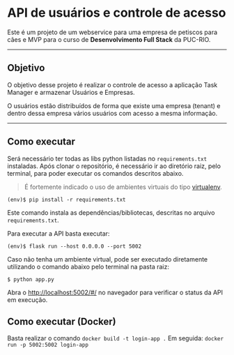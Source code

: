 # API de usuários e controle de acesso

Este é um projeto de um webservice para uma empresa de petiscos para cães e MVP para o curso de **Desenvolvimento Full Stack** da PUC-RIO.

---

## Objetivo

O objetivo desse projeto é realizar o controle de acesso a aplicação Task Manager e armazenar Usuários e Empresas.

O usuários estão distribuídos de forma que existe uma empresa (tenant) e dentro dessa empresa vários usuários com acesso a mesma informação.

---
## Como executar 


Será necessário ter todas as libs python listadas no `requirements.txt` instaladas.
Após clonar o repositório, é necessário ir ao diretório raiz, pelo terminal, para poder executar os comandos descritos abaixo.

> É fortemente indicado o uso de ambientes virtuais do tipo [virtualenv](https://virtualenv.pypa.io/en/latest/installation.html).

```
(env)$ pip install -r requirements.txt
```

Este comando instala as dependências/bibliotecas, descritas no arquivo `requirements.txt`.

Para executar a API  basta executar:

```
(env)$ flask run --host 0.0.0.0 --port 5002
```
Caso não tenha um ambiente virtual, pode ser executado diretamente utilizando o comando abaixo pelo terminal na pasta raiz: 

```
$ python app.py
```

Abra o [http://localhost:5002/#/](http://localhost:5002/#/) no navegador para verificar o status da API em execução.


## Como executar (Docker)

Basta realizar o comando `docker build -t login-app .`
Em seguida: `docker run -p 5002:5002 login-app`